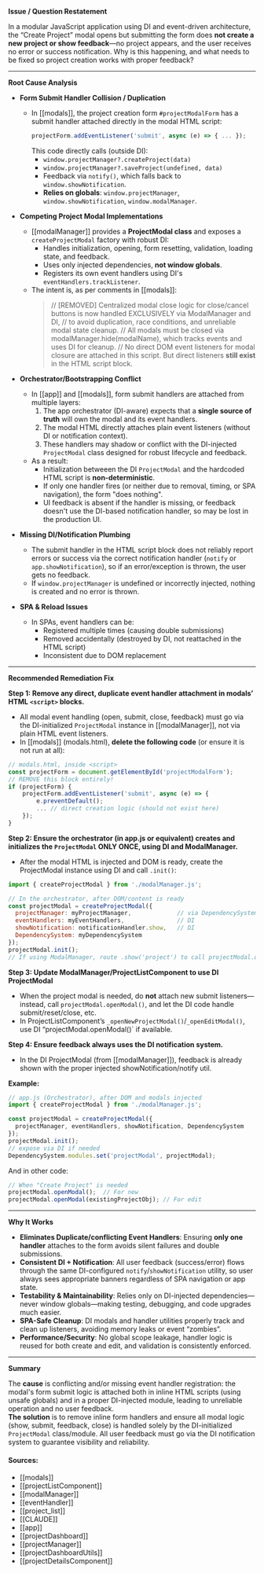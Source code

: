 **Issue / Question Restatement**

In a modular JavaScript application using DI and event-driven architecture, the “Create Project” modal opens but submitting the form does **not create a new project or show feedback**—no project appears, and the user receives no error or success notification. Why is this happening, and what needs to be fixed so project creation works with proper feedback?

---

**Root Cause Analysis**

- **Form Submit Handler Collision / Duplication**
  - In [[modals]], the project creation form `#projectModalForm` has a submit handler attached directly in the modal HTML script:
    ```js
    projectForm.addEventListener('submit', async (e) => { ... });
    ```
    This code directly calls (outside DI):
    - `window.projectManager?.createProject(data)`
    - `window.projectManager?.saveProject(undefined, data)`
    - Feedback via `notify()`, which falls back to `window.showNotification`.
    - **Relies on globals**: `window.projectManager`, `window.showNotification`, `window.modalManager`.

- **Competing Project Modal Implementations**
  - [[modalManager]] provides a **ProjectModal class** and exposes a `createProjectModal` factory with robust DI:
    - Handles initialization, opening, form resetting, validation, loading state, and feedback.
    - Uses only injected dependencies, **not window globals**.
    - Registers its own event handlers using DI's `eventHandlers.trackListener`.
  - The intent is, as per comments in [[modals]]:
    > // [REMOVED] Centralized modal close logic for close/cancel buttons is now handled EXCLUSIVELY via ModalManager and DI,
    > // to avoid duplication, race conditions, and unreliable modal state cleanup.
    > // All modals must be closed via modalManager.hide(modalName), which tracks events and uses DI for cleanup.
    > // No direct DOM event listeners for modal closure are attached in this script.
    But direct listeners **still exist** in the HTML script block.

- **Orchestrator/Bootstrapping Conflict**
  - In [[app]] and [[modals]], form submit handlers are attached from multiple layers:
      1. The app orchestrator (DI-aware) expects that a **single source of truth** will own the modal and its event handlers.
      2. The modal HTML directly attaches plain event listeners (without DI or notification context).
      3. These handlers may shadow or conflict with the DI-injected `ProjectModal` class designed for robust lifecycle and feedback.
  - As a result:
    - Initialization betweeen the DI `ProjectModal` and the hardcoded HTML script is **non-deterministic**.
    - If only one handler fires (or neither due to removal, timing, or SPA navigation), the form "does nothing".
    - UI feedback is absent if the handler is missing, or feedback doesn't use the DI-based notification handler, so may be lost in the production UI.

- **Missing DI/Notification Plumbing**
  - The submit handler in the HTML script block does not reliably report errors or success via the correct notification handler (`notify` or `app.showNotification`), so if an error/exception is thrown, the user gets no feedback.
  - If `window.projectManager` is undefined or incorrectly injected, nothing is created and no error is thrown.

- **SPA & Reload Issues**
  - In SPAs, event handlers can be:
    - Registered multiple times (causing double submissions)
    - Removed accidentally (destroyed by DI, not reattached in the HTML script)
    - Inconsistent due to DOM replacement
  
---

**Recommended Remediation Fix**

**Step 1: Remove any direct, duplicate event handler attachment in modals’ HTML `<script>` blocks.**
- All modal event handling (open, submit, close, feedback) must go via the DI-initialized `ProjectModal` instance in [[modalManager]], not via plain HTML event listeners.
- In [[modals]] (modals.html), **delete the following code** (or ensure it is not run at all):

```js
// modals.html, inside <script>
const projectForm = document.getElementById('projectModalForm');
// REMOVE this block entirely!
if (projectForm) {
    projectForm.addEventListener('submit', async (e) => {
        e.preventDefault();
        ... // direct creation logic (should not exist here)
    });
}
```

**Step 2: Ensure the orchestrator (in app.js or equivalent) creates and initializes the `ProjectModal` ONLY ONCE, using DI and ModalManager.**
- After the modal HTML is injected and DOM is ready, create the ProjectModal instance using DI and call `.init()`:
```js
import { createProjectModal } from './modalManager.js';

// In the orchestrator, after DOM/content is ready
const projectModal = createProjectModal({
  projectManager: myProjectManager,             // via DependencySystem
  eventHandlers: myEventHandlers,               // DI
  showNotification: notificationHandler.show,   // DI
  DependencySystem: myDependencySystem
});
projectModal.init();
// If using ModalManager, route .show('project') to call projectModal.openModal()
```

**Step 3: Update ModalManager/ProjectListComponent to use DI ProjectModal**
- When the project modal is needed, do **not** attach new submit listeners—instead, call `projectModal.openModal()`, and let the DI code handle submit/reset/close, etc.
- In ProjectListComponent’s `_openNewProjectModal()`/`_openEditModal()`, use DI “projectModal.openModal()` if available.

**Step 4: Ensure feedback always uses the DI notification system.**
- In the DI ProjectModal (from [[modalManager]]), feedback is already shown with the proper injected showNotification/notify util.

**Example:**
```javascript
// app.js (Orchestrator), after DOM and modals injected
import { createProjectModal } from './modalManager.js';

const projectModal = createProjectModal({
  projectManager, eventHandlers, showNotification, DependencySystem
});
projectModal.init();
// expose via DI if needed
DependencySystem.modules.set('projectModal', projectModal);
```
And in other code:
```javascript
// When "Create Project" is needed
projectModal.openModal();  // For new
projectModal.openModal(existingProjectObj); // For edit
```

---

**Why It Works**

- **Eliminates Duplicate/conflicting Event Handlers**: Ensuring **only one handler** attaches to the form avoids silent failures and double submissions.
- **Consistent DI + Notification**: All user feedback (success/error) flows through the same DI-configured `notify`/`showNotification` utility, so user always sees appropriate banners regardless of SPA navigation or app state.
- **Testability & Maintainability**: Relies only on DI-injected dependencies—never window globals—making testing, debugging, and code upgrades much easier.
- **SPA-Safe Cleanup**: DI modals and handler utilities properly track and clean up listeners, avoiding memory leaks or event “zombies”.
- **Performance/Security**: No global scope leakage, handler logic is reused for both create and edit, and validation is consistently enforced.

---

**Summary**

The **cause** is conflicting and/or missing event handler registration: the modal's form submit logic is attached both in inline HTML scripts (using unsafe globals) and in a proper DI-injected module, leading to unreliable operation and no user feedback.  
**The solution** is to remove inline form handlers and ensure all modal logic (show, submit, feedback, close) is handled solely by the DI-initialized `ProjectModal` class/module. All user feedback must go via the DI notification system to guarantee visibility and reliability.

#### Sources:

- [[modals]]
- [[projectListComponent]]
- [[modalManager]]
- [[eventHandler]]
- [[project_list]]
- [[CLAUDE]]
- [[app]]
- [[projectDashboard]]
- [[projectManager]]
- [[projectDashboardUtils]]
- [[projectDetailsComponent]]